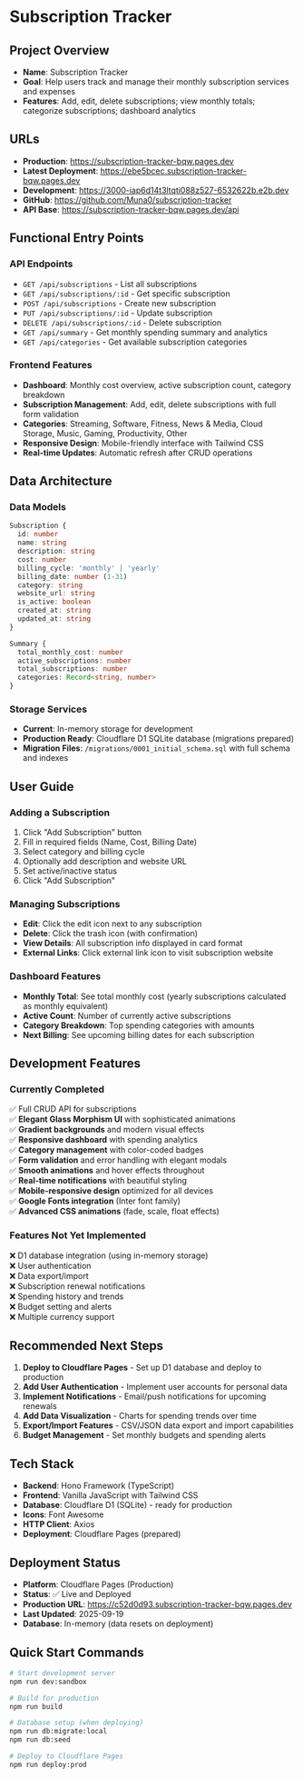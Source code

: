 # Subscription Tracker

## Project Overview
- **Name**: Subscription Tracker
- **Goal**: Help users track and manage their monthly subscription services and expenses
- **Features**: Add, edit, delete subscriptions; view monthly totals; categorize subscriptions; dashboard analytics

## URLs
- **Production**: https://subscription-tracker-bqw.pages.dev
- **Latest Deployment**: https://ebe5bcec.subscription-tracker-bqw.pages.dev
- **Development**: https://3000-iap6d14t3ltqti088z527-6532622b.e2b.dev
- **GitHub**: https://github.com/Muna0/subscription-tracker
- **API Base**: https://subscription-tracker-bqw.pages.dev/api

## Functional Entry Points

### API Endpoints
- `GET /api/subscriptions` - List all subscriptions
- `GET /api/subscriptions/:id` - Get specific subscription
- `POST /api/subscriptions` - Create new subscription
- `PUT /api/subscriptions/:id` - Update subscription
- `DELETE /api/subscriptions/:id` - Delete subscription
- `GET /api/summary` - Get monthly spending summary and analytics
- `GET /api/categories` - Get available subscription categories

### Frontend Features
- **Dashboard**: Monthly cost overview, active subscription count, category breakdown
- **Subscription Management**: Add, edit, delete subscriptions with full form validation
- **Categories**: Streaming, Software, Fitness, News & Media, Cloud Storage, Music, Gaming, Productivity, Other
- **Responsive Design**: Mobile-friendly interface with Tailwind CSS
- **Real-time Updates**: Automatic refresh after CRUD operations

## Data Architecture

### Data Models
```typescript
Subscription {
  id: number
  name: string
  description: string
  cost: number
  billing_cycle: 'monthly' | 'yearly'
  billing_date: number (1-31)
  category: string
  website_url: string
  is_active: boolean
  created_at: string
  updated_at: string
}

Summary {
  total_monthly_cost: number
  active_subscriptions: number
  total_subscriptions: number
  categories: Record<string, number>
}
```

### Storage Services
- **Current**: In-memory storage for development
- **Production Ready**: Cloudflare D1 SQLite database (migrations prepared)
- **Migration Files**: `/migrations/0001_initial_schema.sql` with full schema and indexes

## User Guide

### Adding a Subscription
1. Click "Add Subscription" button
2. Fill in required fields (Name, Cost, Billing Date)
3. Select category and billing cycle
4. Optionally add description and website URL
5. Set active/inactive status
6. Click "Add Subscription"

### Managing Subscriptions
- **Edit**: Click the edit icon next to any subscription
- **Delete**: Click the trash icon (with confirmation)
- **View Details**: All subscription info displayed in card format
- **External Links**: Click external link icon to visit subscription website

### Dashboard Features
- **Monthly Total**: See total monthly cost (yearly subscriptions calculated as monthly equivalent)
- **Active Count**: Number of currently active subscriptions
- **Category Breakdown**: Top spending categories with amounts
- **Next Billing**: See upcoming billing dates for each subscription

## Development Features

### Currently Completed
✅ Full CRUD API for subscriptions  
✅ **Elegant Glass Morphism UI** with sophisticated animations  
✅ **Gradient backgrounds** and modern visual effects  
✅ **Responsive dashboard** with spending analytics  
✅ **Category management** with color-coded badges  
✅ **Form validation** and error handling with elegant modals  
✅ **Smooth animations** and hover effects throughout  
✅ **Real-time notifications** with beautiful styling  
✅ **Mobile-responsive design** optimized for all devices  
✅ **Google Fonts integration** (Inter font family)  
✅ **Advanced CSS animations** (fade, scale, float effects)  

### Features Not Yet Implemented
❌ D1 database integration (using in-memory storage)  
❌ User authentication  
❌ Data export/import  
❌ Subscription renewal notifications  
❌ Spending history and trends  
❌ Budget setting and alerts  
❌ Multiple currency support  

## Recommended Next Steps
1. **Deploy to Cloudflare Pages** - Set up D1 database and deploy to production
2. **Add User Authentication** - Implement user accounts for personal data
3. **Implement Notifications** - Email/push notifications for upcoming renewals
4. **Add Data Visualization** - Charts for spending trends over time
5. **Export/Import Features** - CSV/JSON data export and import capabilities
6. **Budget Management** - Set monthly budgets and spending alerts

## Tech Stack
- **Backend**: Hono Framework (TypeScript)
- **Frontend**: Vanilla JavaScript with Tailwind CSS
- **Database**: Cloudflare D1 (SQLite) - ready for production
- **Icons**: Font Awesome
- **HTTP Client**: Axios
- **Deployment**: Cloudflare Pages (prepared)

## Deployment Status
- **Platform**: Cloudflare Pages (Production)
- **Status**: ✅ Live and Deployed
- **Production URL**: https://c52d0d93.subscription-tracker-bqw.pages.dev
- **Last Updated**: 2025-09-19
- **Database**: In-memory (data resets on deployment)

## Quick Start Commands
```bash
# Start development server
npm run dev:sandbox

# Build for production
npm run build

# Database setup (when deploying)
npm run db:migrate:local
npm run db:seed

# Deploy to Cloudflare Pages
npm run deploy:prod
```